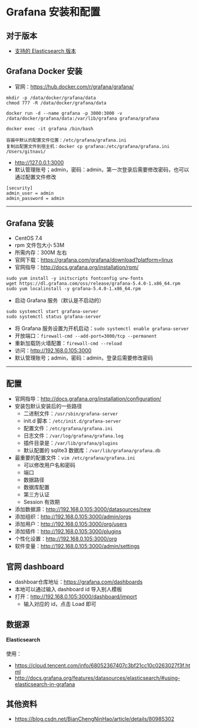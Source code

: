 # Grafana 安装和配置

## 对于版本

- [支持的 Elasticsearch 版本](http://docs.grafana.org/features/datasources/elasticsearch/#elasticsearch-version)

## Grafana Docker 安装

- 官网：<https://hub.docker.com/r/grafana/grafana/>

```
mkdir -p /data/docker/grafana/data
chmod 777 -R /data/docker/grafana/data

docker run -d --name grafana -p 3000:3000 -v /data/docker/grafana/data:/var/lib/grafana grafana/grafana

docker exec -it grafana /bin/bash

容器中默认的配置文件位置：/etc/grafana/grafana.ini
复制出配置文件到宿主机：docker cp grafana:/etc/grafana/grafana.ini /Users/gitnavi/
```

- <http://127.0.0.1:3000>
- 默认管理账号；admin，密码：admin，第一次登录后需要修改密码，也可以通过配置文件修改

```
[security]
admin_user = admin
admin_password = admin
```

----------------------------------------------------------------------------------------------

## Grafana 安装

- CentOS 7.4
- rpm 文件包大小 53M
- 所需内存：300M 左右
- 官网下载：<https://grafana.com/grafana/download?platform=linux>
- 官网指导：<http://docs.grafana.org/installation/rpm/>

```
sudo yum install -y initscripts fontconfig urw-fonts
wget https://dl.grafana.com/oss/release/grafana-5.4.0-1.x86_64.rpm 
sudo yum localinstall -y grafana-5.4.0-1.x86_64.rpm 
```

- 启动 Grafana 服务（默认是不启动的）

```
sudo systemctl start grafana-server
sudo systemctl status grafana-server
```

- 将 Grafana 服务设置为开机启动：`sudo systemctl enable grafana-server`
- 开放端口：`firewall-cmd --add-port=3000/tcp --permanent`
- 重新加载防火墙配置：`firewall-cmd --reload`
- 访问：<http://192.168.0.105:3000>
- 默认管理账号；admin，密码：admin，登录后需要修改密码

----------------------------------------------------------------------------------------------

## 配置

- 官网指导：<http://docs.grafana.org/installation/configuration/>
- 安装包默认安装后的一些路径
  - 二进制文件：`/usr/sbin/grafana-server`
  - init.d 脚本：`/etc/init.d/grafana-server`
  - 配置文件：`/etc/grafana/grafana.ini`
  - 日志文件：`/var/log/grafana/grafana.log`
  - 插件目录是：`/var/lib/grafana/plugins`
  - 默认配置的 sqlite3 数据库：`/var/lib/grafana/grafana.db`
- 最重要的配置文件：`vim /etc/grafana/grafana.ini`
  - 可以修改用户名和密码
  - 端口
  - 数据路径
  - 数据库配置
  - 第三方认证
  - Session 有效期
- 添加数据源：<http://192.168.0.105:3000/datasources/new>
- 添加组织：<http://192.168.0.105:3000/admin/orgs>
- 添加用户：<http://192.168.0.105:3000/org/users>
- 添加插件：<http://192.168.0.105:3000/plugins>
- 个性化设置：<http://192.168.0.105:3000/org>
- 软件变量：<http://192.168.0.105:3000/admin/settings>

## 官网 dashboard

- dashboar仓库地址：<https://grafana.com/dashboards>
- 本地可以通过输入 dashboard id 导入别人模板
- 打开：<http://192.168.0.105:3000/dashboard/import>
  - 输入对应的 id，点击 Load 即可

## 数据源

#### Elasticsearch

使用：

- <https://cloud.tencent.com/info/68052367407c3bf21cc10c0263027f3f.html>
- <http://docs.grafana.org/features/datasources/elasticsearch/#using-elasticsearch-in-grafana>

## 其他资料

- <https://blog.csdn.net/BianChengNinHao/article/details/80985302>

